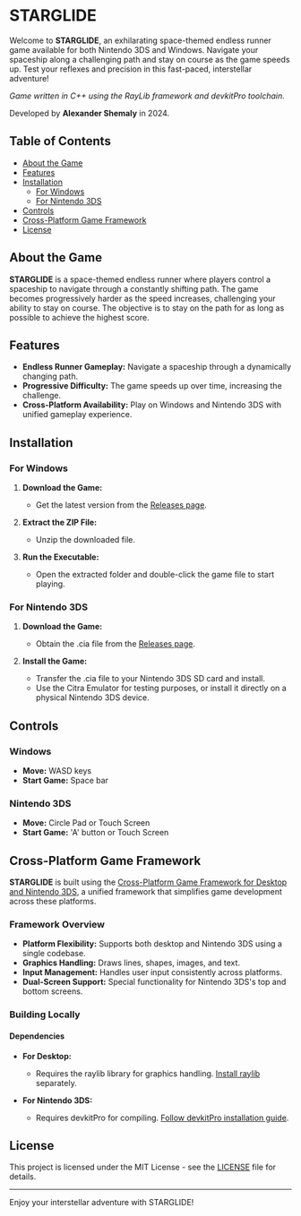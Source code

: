 # STARGLIDE

Welcome to **STARGLIDE**, an exhilarating space-themed endless runner game available for both Nintendo 3DS and Windows. Navigate your spaceship along a challenging path and stay on course as the game speeds up. Test your reflexes and precision in this fast-paced, interstellar adventure!

*Game written in C++ using the RayLib framework and devkitPro toolchain.*

Developed by **Alexander Shemaly** in 2024.

## Table of Contents

- [About the Game](#about-the-game)
- [Features](#features)
- [Installation](#installation)
  - [For Windows](#for-windows)
  - [For Nintendo 3DS](#for-nintendo-3ds)
- [Controls](#controls)
- [Cross-Platform Game Framework](#cross-platform-game-framework)
- [License](#license)

## About the Game

**STARGLIDE** is a space-themed endless runner where players control a spaceship to navigate through a constantly shifting path. The game becomes progressively harder as the speed increases, challenging your ability to stay on course. The objective is to stay on the path for as long as possible to achieve the highest score.

## Features

- **Endless Runner Gameplay:** Navigate a spaceship through a dynamically changing path.
- **Progressive Difficulty:** The game speeds up over time, increasing the challenge.
- **Cross-Platform Availability:** Play on Windows and Nintendo 3DS with unified gameplay experience.

## Installation

### For Windows

1. **Download the Game:**
   - Get the latest version from the [Releases page](https://github.com/AlexShem247/desktop-3ds-game-framework/releases).

2. **Extract the ZIP File:**
   - Unzip the downloaded file.

3. **Run the Executable:**
   - Open the extracted folder and double-click the game file to start playing.

### For Nintendo 3DS

1. **Download the Game:**
   - Obtain the .cia file from the [Releases page](https://github.com/AlexShem247/desktop-3ds-game-framework/releases).

2. **Install the Game:**
   - Transfer the .cia file to your Nintendo 3DS SD card and install.
   - Use the Citra Emulator for testing purposes, or install it directly on a physical Nintendo 3DS device.

## Controls

### Windows

- **Move:** WASD keys
- **Start Game:** Space bar

### Nintendo 3DS

- **Move:** Circle Pad or Touch Screen
- **Start Game:** 'A' button or Touch Screen

## Cross-Platform Game Framework

**STARGLIDE** is built using the [Cross-Platform Game Framework for Desktop and Nintendo 3DS](https://github.com/AlexShem247/desktop-3ds-game-framework), a unified framework that simplifies game development across these platforms.

### Framework Overview

- **Platform Flexibility:** Supports both desktop and Nintendo 3DS using a single codebase.
- **Graphics Handling:** Draws lines, shapes, images, and text.
- **Input Management:** Handles user input consistently across platforms.
- **Dual-Screen Support:** Special functionality for Nintendo 3DS's top and bottom screens.

### Building Locally

#### Dependencies

- **For Desktop:**
  - Requires the raylib library for graphics handling. [Install raylib](https://github.com/raysan5/raylib) separately.

- **For Nintendo 3DS:**
  - Requires devkitPro for compiling. [Follow devkitPro installation guide](https://devkitpro.org).

## License

This project is licensed under the MIT License - see the [LICENSE](LICENSE) file for details.

---

Enjoy your interstellar adventure with STARGLIDE!
